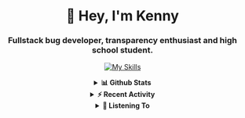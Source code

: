 <div align="center"> 

<h1> 👋 Hey, I'm Kenny </h1>
<h3> Fullstack bug developer, transparency enthusiast and high school student. </h3>
 
[![My Skills](https://skillicons.dev/icons?i=js,ts,html,css,git)](https://skillicons.dev)
 
<details>
 <summary> <b>📊 Github Stats</b></summary>
  <br/>

<!-- ![](https://komarev.com/ghpvc/?username=devkennyy&style=for-the-badge&label=PROFILE+VISITORS&color=f58804) -->
  
[![GitHub Streak](https://github-readme-streak-stats.herokuapp.com?user=devkennyy&theme=dark&hide_border=true&date_format=M%20j%5B%2C%20Y%5D)](https://git.io/streak-stats)

![My GitHub stats](https://github-readme-stats.vercel.app/api?username=devkennyy&theme=slateorange&show_icons=true&title_color=f58804&hide_border=true&bg_color=101414&hide_title=true&count_private=true)
</details>
 
<details>
 <summary> <b>⚡ Recent Activity</b></summary>
 <!--START_SECTION:activity-->
</details>

<details>
 <summary> <b>🎵 Listening To</b></summary>

 [![spotify-github-profile](https://spotify-github-profile.vercel.app/api/view?uid=zlnzp9s24yxie6ao0me0sksfd&cover_image=true&theme=default&bar_color_cover=false&bar_color=fb8c04)](https://github.com/kittinan/spotify-github-profile)

 </details>
</div>

